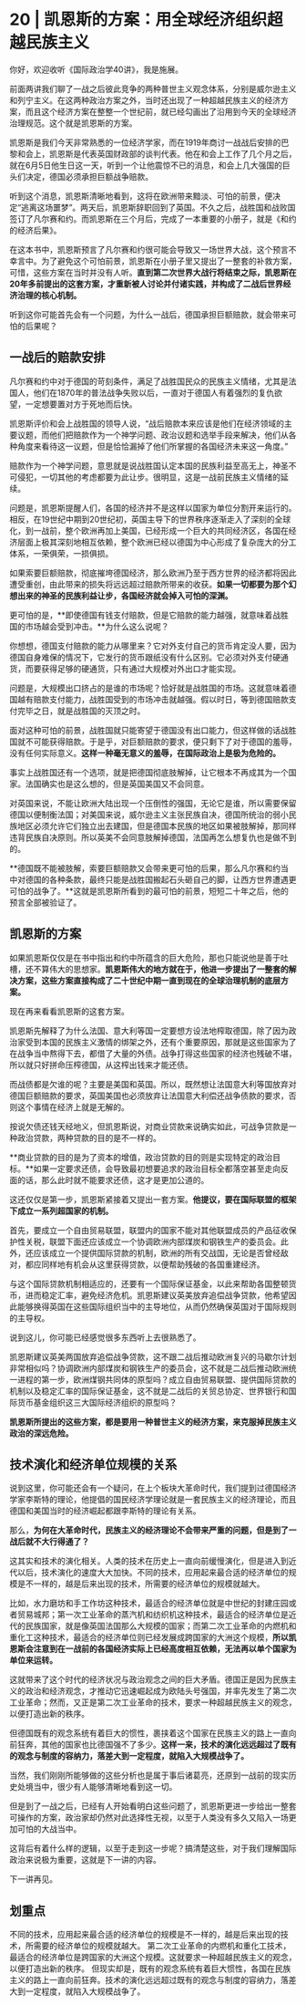 # 20 | 凯恩斯的方案：用全球经济组织超越民族主义



你好，欢迎收听《国际政治学40讲》，我是施展。

前面两讲我们聊了一战之后彼此竞争的两种普世主义观念体系，分别是威尔逊主义和列宁主义。在这两种政治方案之外，当时还出现了一种超越民族主义的经济方案，而且这个经济方案在整整一个世纪前，就已经勾画出了沿用到今天的全球经济治理规范。这个就是凯恩斯的方案。

凯恩斯是我们今天非常熟悉的一位经济学家，而在1919年商讨一战战后安排的巴黎和会上，凯恩斯是代表英国财政部的谈判代表。他在和会上工作了几个月之后，就在6月5日他生日这一天，听到一个让他震惊不已的消息，和会上几大强国的巨头们决定，德国必须承担巨额战争赔款。

听到这个消息，凯恩斯清晰地看到，这将在欧洲带来黯淡、可怕的前景，便决定“逃离这场噩梦”。两天后，凯恩斯辞职回到了英国。不久之后，战胜国和战败国签订了凡尔赛和约。而凯恩斯在三个月后，完成了一本重要的小册子，就是《和约的经济后果》。

在这本书中，凯恩斯预言了凡尔赛和约很可能会导致又一场世界大战，这个预言不幸言中。为了避免这个可怕前景，凯恩斯在小册子里又提出了一整套的补救方案，可惜，这些方案在当时并没有人听。**直到第二次世界大战行将结束之际，凯恩斯在20年多前提出的这套方案，才重新被人讨论并付诸实践，并构成了二战后世界经济治理的核心机制。**

听到这你可能首先会有一个问题，为什么一战后，德国承担巨额赔款，就会带来可怕的后果呢？

## 一战后的赔款安排

凡尔赛和约中对于德国的苛刻条件，满足了战胜国民众的民族主义情绪，尤其是法国人，他们在1870年的普法战争失败以后，一直对于德国人有着强烈的复仇欲望，一定想要置对方于死地而后快。

凯恩斯评价和会上战胜国的领导人说，“战后赔款本来应该是他们在经济领域的主要议题，而他们把赔款作为一个神学问题、政治议题和选举手段来解决，他们从各种角度来看待这一议题，但是恰恰漏掉了他们所掌握的各国经济未来这一角度。”

赔款作为一个神学问题，意思就是说战胜国认定本国的民族利益至高无上，神圣不可侵犯，一切其他的考虑都要为此让步。很明显，这是一战前民族主义情绪的延续。

问题是，凯恩斯提醒人们，各国的经济并不是这样以国家为单位分割开来运行的。相反，在19世纪中期到20世纪初，英国主导下的世界秩序逐渐走入了深刻的全球化，到一战前，整个欧洲再加上美国，已经形成一个巨大的共同经济区，各国在经济层面上极其深刻地相互依赖，整个欧洲已经以德国为中心形成了复杂庞大的分工体系，一荣俱荣，一损俱损。

如果索要巨额赔款，彻底摧垮德国经济，那么欧洲乃至于西方世界的经济都将因此遭受重创，由此带来的损失将远远超过赔款所带来的收获。**如果一切都要为那个幻想出来的神圣的民族利益让步，各国经济就会掉入可怕的深渊。**

更可怕的是，**即使德国有钱支付赔款，但是它赔款的能力越强，就意味着战胜国的市场越会受到冲击。**为什么这么说呢？

你想想，德国支付赔款的能力从哪里来？它对外支付自己的货币肯定没人要，因为德国自身难保的情况下，它发行的货币跟纸没有什么区别。它必须对外支付硬通货，而要获得足够的硬通货，只有通过大规模对外出口才能实现。

问题是，大规模出口挤占的是谁的市场呢？恰好就是战胜国的市场。这就意味着德国越有赔款支付能力，战胜国受到的市场冲击就越强。假以时日，等到德国赔款支付完毕之日，就是战胜国的灭顶之时。

面对这种可怕的前景，战胜国就只能寄望于德国没有出口能力，但这样做的话战胜国就不可能获得赔款。于是乎，对巨额赔款的要求，便只剩下了对于德国的羞辱，没有任何实际意义。**这样一种毫无意义的羞辱，在国际政治上是极为危险的。**

事实上战胜国还有一个选项，就是把德国彻底肢解掉，让它根本不再成其为一个国家。法国确实也是这么想的，但是英国美国又不会同意。

对英国来说，不能让欧洲大陆出现一个压倒性的强国，无论它是谁，所以需要保留德国以便制衡法国；对美国来说，威尔逊主义主张民族自决，德国所统治的弱小民族地区必须允许它们独立出去建国，但是德国本民族的地区如果被肢解掉，那同样违背民族自决原则。所以英美不会同意肢解掉德国，法国再怎么想复仇也是做不到的。

**德国既不能被肢解，索要巨额赔款又会带来更可怕的后果，那么凡尔赛和约当中对德国的各种条款，最终只能是战胜国搬起石头砸自己的脚，让西方世界遭遇更可怕的战争了。**这就是凯恩斯所看到的最可怕的前景，短短二十年之后，他的预言全部被验证了。

## 凯恩斯的方案

如果凯恩斯仅仅是在书中指出和约中所蕴含的巨大危险，那也只能说他是善于吐槽，还不算伟大的思想家。**凯恩斯伟大的地方就在于，他进一步提出了一整套的解决方案，这些方案直接构成了二十世纪中期一直到现在的全球治理机制的底层方案。**

现在再来看看凯恩斯的这套方案。

凯恩斯先解释了为什么法国、意大利等国一定要想方设法地榨取德国，除了因为政治家受到本国的民族主义激情的绑架之外，还有个重要原因，那就是这些国家为了在战争当中熬得下去，都借了大量的外债。战争打得这些国家的经济也残破不堪，所以就只好拼命压榨德国，从这榨出钱来才能还债。

而战债都是欠谁的呢？主要是美国和英国。所以，既然想让法国意大利等国放弃对德国巨额赔款的要求，英国美国也必须放弃让法国意大利偿还战争债款的要求，否则这个事情在经济上就是无解的。

按说欠债还钱天经地义，但凯恩斯说，对商业贷款来说确实如此，可战争贷款是一种政治贷款，两种贷款的目的是不一样的。

**商业贷款的目的是为了资本的增值，政治贷款的目的则是实现特定的政治目标。**如果一定要求还债，会导致最初想要追求的政治目标全都落空甚至走向反面的话，那么此时就不能要求还债，这才是更加公道的。

这还仅仅是第一步，凯恩斯紧接着又提出一套方案。**他提议，要在国际联盟的框架下成立一系列超国家的机制。**

首先，要成立一个自由贸易联盟，联盟内的国家不能对其他联盟成员的产品征收保护性关税，联盟下面还应该成立一个协调欧洲内部煤炭和钢铁生产的委员会。此外，还应该成立一个提供国际贷款的机制，欧洲的所有交战国，无论是否曾经敌对，都应同样地有机会从这里获得贷款，以便帮助残破的各国重建经济。

与这个国际贷款机制相适应的，还要有一个国际保证基金，以此来帮助各国整顿货币，进而稳定汇率，避免经济危机。凯恩斯建议英美放弃追偿战争贷款，他希望因此能够换得英国在这些国际组织当中的主导地位，从而仍然确保英国对于国际规则的主导权。

说到这儿，你可能已经感觉很多东西听上去很熟悉了。

凯恩斯建议英美两国放弃追偿战争贷款，这不跟二战后推动欧洲复兴的马歇尔计划非常相似吗？协调欧洲内部煤炭和钢铁生产的委员会，这不就是二战后推动欧洲统一进程的第一步，欧洲煤钢共同体的原型吗？成立自由贸易联盟、提供国际贷款的机制以及稳定汇率的国际保证基金，这不就是二战后的关贸总协定、世界银行和国际货币基金组织这三大国际经济组织的原型吗？

**凯恩斯所提出的这些方案，都是要用一种普世主义的经济方案，来克服掉民族主义政治的深远危险。**

## 技术演化和经济单位规模的关系

说到这里，你可能还会有一个疑问，在上个板块大革命时代，我们提到过德国经济学家李斯特的理论，他提倡的国民经济学理论就是一套民族主义的经济理论，而且德国和美国当时的经济崛起都跟李斯特的理论有关系。

那么，**为何在大革命时代，民族主义的经济理论不会带来严重的问题，但是到了一战后就不大行得通了？**

这其实和技术的演化相关。人类的技术在历史上一直向前缓慢演化，但是进入到近代以后，技术演化的速度大大加快。不同的技术，应用起来最合适的经济单位的规模是不一样的，越是后来出现的技术，所需要的经济单位的规模就越大。

比如，水力磨坊和手工作坊这种技术，最适合的经济单位就是中世纪的封建庄园或者贸易城邦；第一次工业革命的蒸汽机和纺织机这种技术，最适合的经济单位是近代的民族国家，就是像英国法国那么大规模的国家；而第二次工业革命的内燃机和重化工这种技术，最适合的经济单位则已经发展成跨国家的大洲这个规模，**所以凯恩斯会注意到在一战前的各国经济实际上已经高度相互依赖，无法再以单个国家为单位来运转。**

这就带来了这个时代的经济状况与政治观念之间的巨大矛盾。德国正是因为民族主义的政治和经济观念，才推动它迅速崛起成为欧陆头号强国，并率先发生了第二次工业革命；然而，又正是第二次工业革命的技术，要求一种超越民族主义的观念，以便打造出新的秩序。

但德国既有的观念系统有着巨大的惯性，裹挟着这个国家在民族主义的路上一直向前狂奔，其他的国家也比德国强不了多少。**这样一来，技术的演化远远超过了既有的观念与制度的容纳力，落差大到一定程度，就陷入大规模战争了。**

当然，我们刚刚所能够做的这些分析也是属于事后诸葛亮，还原到一战前的现实历史处境当中，很少有人能够清晰地看到这一切。

但是到了一战之后，已经有人开始看明白这些问题了，凯恩斯更进一步给出一整套可操作的方案，政治家却仍然对此选择性无视，以至于人类没有多久又陷入一场更加可怕的大战当中。

这背后有着什么样的逻辑，以至于走到这一步呢？搞清楚这些，对于我们理解国际政治来说极为重要，这就是下一讲的内容。

下一讲再见。



## 划重点

不同的技术，应用起来最合适的经济单位的规模是不一样的，越是后来出现的技术，所需要的经济单位的规模就越大。 第二次工业革命的内燃机和重化工技术，最适合的经济单位是跨国家的大洲这个规模。这就要求一种超越民族主义的观念，以便打造出新的秩序。 但现实却是，既有的观念系统有着巨大惯性，各国在民族主义的路上一直向前狂奔。技术的演化远远超过既有的观念与制度的容纳力，落差大到一定程度，就陷入大规模战争了。
